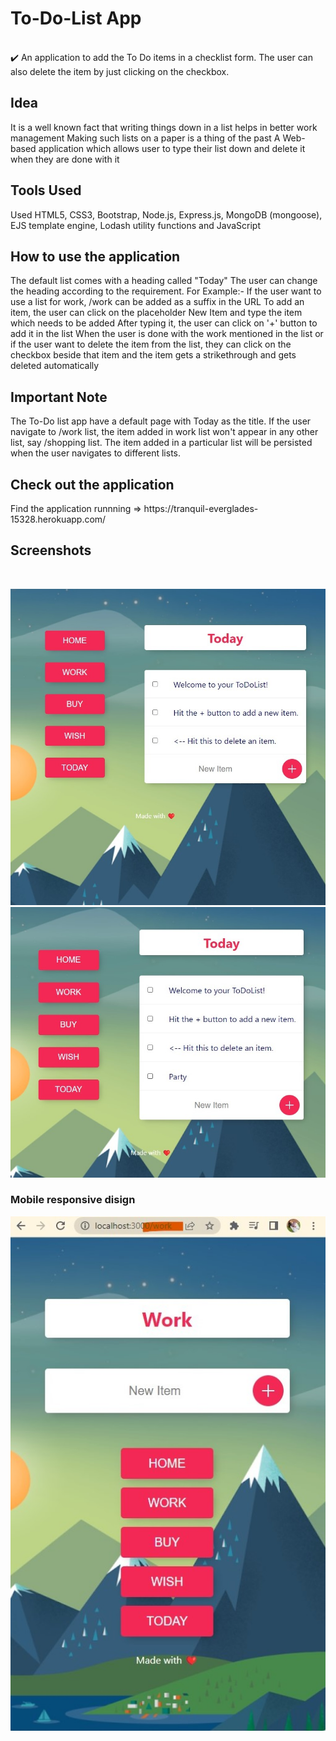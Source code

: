 <h1>To-Do-List App</h1> 
<br>
✔️ An application to add the To Do items in a checklist form. The user can also delete the item by just clicking on the checkbox.

<h2>Idea</h2>
It is a well known fact that writing things down in a list helps in better work management
Making such lists on a paper is a thing of the past
A Web-based application which allows user to type their list down and delete it when they are done with it
<h2>Tools Used</h2>
Used HTML5, CSS3, Bootstrap, Node.js, Express.js, MongoDB (mongoose), EJS template engine, Lodash utility functions and JavaScript

<h2>How to use the application</h2>
The default list comes with a heading called "Today"
The user can change the heading according to the requirement. For Example:- If the user want to use a list for work, /work can be added as a suffix in the URL
To add an item, the user can click on the placeholder New Item and type the item which needs to be added
After typing it, the user can click on '+' button to add it in the list
When the user is done with the work mentioned in the list or if the user want to delete the item from the list, they can click on the checkbox beside that item and the item gets a strikethrough and gets deleted automatically
<h2>Important Note</h2>
The To-Do list app have a default page with Today as the title. If the user navigate to /work list, the item added in work list won't appear in any other list, say /shopping list.
The item added in a particular list will be persisted when the user navigates to different lists.
<h2> Check out the application</h2>
Find the application runnning => https://tranquil-everglades-15328.herokuapp.com/
<h2>Screenshots</h2>
<br>

![image](https://github.com/AnnaKondrDeveloper/ToDoList/raw/main/img/default-image.jpg)
![image](https://github.com/AnnaKondrDeveloper/ToDoList/raw/main/img/add-image.jpg)

<h3>Mobile responsive disign</h3>

![image](https://github.com/AnnaKondrDeveloper/ToDoList/raw/main/img/mobile-image.jpg)



